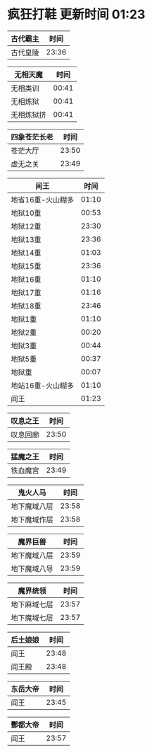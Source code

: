 # 疯狂打鞋 更新时间 01:23

| 古代霸主   | 时间    |
|--------|-------|
| 古代皇陵 | 23:36 |

| 无相天魔   | 时间    |
|--------|-------|
| 无相类训 | 00:41 |
| 无相炼狱 | 00:41 |
| 无相炼狱挤 | 00:41 |

| 四象苍茫长老   | 时间    |
|--------|-------|
| 苍茫大厅 | 23:50 |
| 虚无之关 | 23:49 |

| 间王   | 时间    |
|--------|-------|
| 地省16重-火山糊多 | 01:10 |
| 地狱10重 | 00:53 |
| 地狱12重 | 23:30 |
| 地狱13重 | 23:36 |
| 地狱14重 | 01:03 |
| 地狱15重 | 23:36 |
| 地狱16重 | 01:10 |
| 地狱17重 | 01:16 |
| 地狱18重 | 23:46 |
| 地狱1重 | 01:10 |
| 地狱2重 | 00:20 |
| 地狱3重 | 00:44 |
| 地狱5重 | 00:37 |
| 地狱重 | 00:07 |
| 地站16重-火山糊多 | 01:10 |
| 阎王 | 01:23 |

| 叹息之王   | 时间    |
|--------|-------|
| 叹息回廊 | 23:50 |

| 猛魔之王   | 时间    |
|--------|-------|
| 铁血魔宫 | 23:49 |

| 鬼火人马   | 时间    |
|--------|-------|
| 地下魔域八层 | 23:58 |
| 地下魔域作层 | 23:58 |

| 魔界巨兽   | 时间    |
|--------|-------|
| 地下魔域八层 | 23:59 |
| 地下魔域八导 | 23:59 |

| 魔界统领   | 时间    |
|--------|-------|
| 地下麻域七层 | 23:57 |
| 地下魔域七层 | 23:57 |

| 后土娘娘   | 时间    |
|--------|-------|
| 阎王 | 23:48 |
| 阎王殿 | 23:48 |

| 东岳大帝   | 时间    |
|--------|-------|
| 阎王 | 23:45 |

| 酆都大帝   | 时间    |
|--------|-------|
| 阎王 | 23:57 |